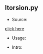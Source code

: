 ## ltorsion.py

* Source:

 [click here](https://github.com/leucinw/ComputTools/tree/master/src/ltorsion.py)

* Usage:

* Intro:


